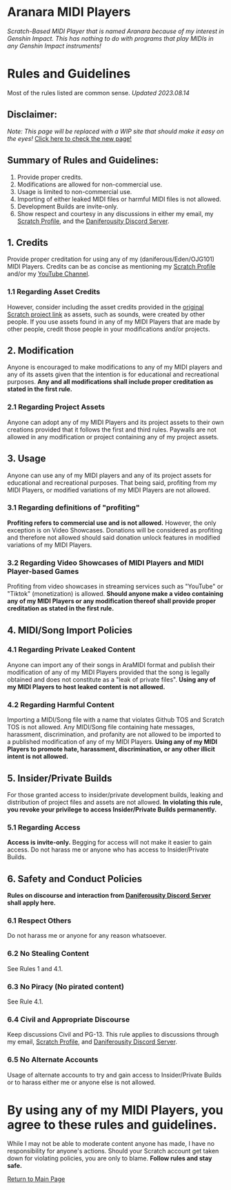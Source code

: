 # Aranara MIDI Players
*Scratch-Based MIDI Player that is named Aranara because of my interest in Genshin Impact. This has nothing to do with programs that play MIDIs in any Genshin Impact instruments!*

# Rules and Guidelines
Most of the rules listed are common sense.
*Updated 2023.08.14*

## Disclaimer:
*Note: This page will be replaced with a WIP site that should make it easy on the eyes!*
[Click here to check the new page!](https://daniferous.github.io/aranara-midi-player-sb3/main/index.html)

## Summary of Rules and Guidelines:
1. Provide proper credits.
2. Modifications are allowed for non-commercial use.
3. Usage is limited to non-commercial use.
4. Importing of either leaked MIDI files or harmful MIDI files is not allowed.
5. Development Builds are invite-only.
6. Show respect and courtesy in any discussions in either my email, my [Scratch Profile](https://scratch.mit.edu/users/OjasnGamer101/), and the [Daniferousity Discord Server](https://discord.gg/kTD8y6YDjJ). 

## 1. Credits
Provide proper creditation for using any of my (daniferous/Eden/OJG101) MIDI Players. Credits can be as concise as mentioning my [Scratch Profile](https://scratch.mit.edu/users/OjasnGamer101/) and/or my [YouTube Channel](https://www.youtube.com/c/DanieZuha). 
### 1.1 Regarding Asset Credits
However, consider including the asset credits provided in the [original Scratch project link](https://scratch.mit.edu/projects/554156777/) as assets, such as sounds, were created by other people. If you use assets found in any of my MIDI Players that are made by other people, credit those people in your modifications and/or projects.

## 2. Modification
Anyone is encouraged to make modifications to any of my MIDI players and any of its assets given that the intention is for educational and recreational purposes. **Any and all modifications shall include proper creditation as stated in the first rule.**
### 2.1 Regarding Project Assets
Anyone can adopt any of my MIDI Players and its project assets to their own creations provided that it follows the first and third rules. Paywalls are not allowed in any modification or project containing any of my project assets.

## 3. Usage
Anyone can use any of my MIDI players and any of its project assets for educational and recreational purposes. That being said, profiting from my MIDI Players, or modified variations of my MIDI Players are not allowed.
### 3.1 Regarding definitions of "profiting"
**Profiting refers to commercial use and is not allowed.** However, the only exception is on Video Showcases. Donations will be considered as profiting and therefore not allowed should said donation unlock features in modified variations of my MIDI Players.
### 3.2 Regarding Video Showcases of MIDI Players and MIDI Player-based Games
Profiting from video showcases in streaming services such as "YouTube" or "Tiktok" (monetization) is allowed. **Should anyone make a video containing any of my MIDI Players or any modification thereof shall provide proper creditation as stated in the first rule.**

## 4. MIDI/Song Import Policies
### 4.1 Regarding Private Leaked Content
Anyone can import any of their songs in AraMIDI format and publish their modification of any of my MIDI Players provided that the song is legally obtained and does not constitute as a "leak of private files". **Using any of my MIDI Players to host leaked content is not allowed.**
### 4.2 Regarding Harmful Content
Importing a MIDI/Song file with a name that violates Github TOS and Scratch TOS is not allowed. Any MIDI/Song file containing hate messages, harassment, discrimination, and profanity are not allowed to be imported to a published modification of any of my MIDI Players. **Using any of my MIDI Players to promote hate, harassment, discrimination, or any other illicit intent is not allowed.**

## 5. Insider/Private Builds
For those granted access to insider/private development builds, leaking and distribution of project files and assets are not allowed. **In violating this rule, you revoke your privilege to access Insider/Private Builds permanently.**
### 5.1 Regarding Access
**Access is invite-only.** Begging for access will not make it easier to gain access. Do not harass me or anyone who has access to Insider/Private Builds.

## 6. Safety and Conduct Policies
**Rules on discourse and interaction from [Daniferousity Discord Server](https://discord.gg/kTD8y6YDjJ) shall apply here.**
### 6.1 Respect Others
Do not harass me or anyone for any reason whatsoever.
### 6.2 No Stealing Content
See Rules 1 and 4.1.
### 6.3 No Piracy (No pirated content)
See Rule 4.1.
### 6.4 Civil and Appropriate Discourse
Keep discussions Civil and PG-13.
This rule applies to discussions through my email, [Scratch Profile](https://scratch.mit.edu/users/OjasnGamer101/), and [Daniferousity Discord Server](https://discord.gg/kTD8y6YDjJ). 
### 6.5 No Alternate Accounts
Usage of alternate accounts to try and gain access to Insider/Private Builds or to harass either me or anyone else is not allowed.

# By using any of my MIDI Players, you agree to these rules and guidelines.
While I may not be able to moderate content anyone has made, I have no responsibility for anyone's actions. Should your Scratch account get taken down for violating policies, you are only to blame. **Follow rules and stay safe.**

[Return to Main Page](https://daniferous.github.io/aranara-midi-player-sb3)